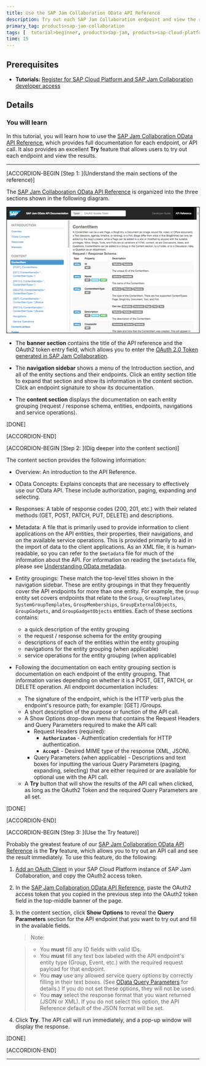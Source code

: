 ```yaml
---
title: Use the SAP Jam Collaboration OData API Reference
description: Try out each SAP Jam Collaboration endpoint and view the results using the OData API Reference.
primary_tag: products>sap-jam-collaboration
tags: [  tutorial>beginner, products>sap-jam, products>sap-cloud-platform, topic>cloud ]
time: 15
---
```


## Prerequisites  
 - **Tutorials:** [Register for SAP Cloud Platform and SAP Jam Collaboration developer access](https://developers.sap.com/tutorials/jam-cloud-setup.html)

## Details
### You will learn
In this tutorial, you will learn how to use the [SAP Jam Collaboration OData API Reference](https://developer.sapjam.com/ODataDocs/ui), which provides full documentation for each endpoint, or API call. It also provides an excellent **Try** feature that allows users to try out each endpoint and view the results.

---

[ACCORDION-BEGIN [Step 1: ](Understand the main sections of the reference)]

The [SAP Jam Collaboration OData API Reference](https://developer.sapjam.com/ODataDocs/ui) is organized into the three sections shown in the following diagram.

![API Reference sections](loio531e741b95614ab3bd5cbb92bb28d64b_HiRes.png)

  - The **banner section** contains the title of the API reference and the OAuth2 token entry field, which allows you to enter the  [OAuth 2.0 Token generated in SAP Jam Collaboration](https://help.sap.com/viewer/b3245d183f0b4387a0592c4a6e269bc1/LATEST/en-US/5eec65a0e0264ef693e8af8732926b60.html).

  - The **navigation sidebar** shows a menu of the Introduction section, and all of the entity sections and their endpoints. Click an entity section title to expand that section and show its information in the content section. Click an endpoint signature to show its documentation.

  - The **content section** displays the documentation on each entity grouping (request / response schema, entities, endpoints, navigations and service operations).

[DONE]

[ACCORDION-END]

[ACCORDION-BEGIN [Step 2: ](Dig deeper into the content section)]

The content section provides the following information:

  - Overview: An introduction to the API Reference.

  - OData Concepts: Explains concepts that are necessary to effectively use our OData API. These include authorization, paging, expanding and selecting.

  - Responses: A table of response codes (200, 201, etc.) with their related methods (GET, POST, PATCH, PUT, DELETE) and descriptions.

  - Metadata: A file that is primarily used to provide information to client applications on the API entities, their properties, their navigations, and on the available service operations. This is provided primarily to aid in the import of data to the client applications. As an XML file, it is human-readable, so you can refer to the `$metadata` file for much of the information about the API. For information on reading the `$metadata` file, please see [Understanding OData metadata](https://help.sap.com/viewer/u_collaboration_dev_help/dacad2174f654e62a75754d71fee9da2.html).

  - Entity groupings: These match the top-level titles shown in the navigation sidebar. These are entity groupings in that they frequently cover the API endpoints for more than one entity. For example, the `Group` entity set covers endpoints that relate to the `Group`, `GroupTemplates`, `SystemGroupTemplates`, `GroupMemberships`, `GroupExternalObjects`, `GroupGadgets`, and `GroupGadgetObjects` entities. Each of these sections contains:

    - a quick description of the entity grouping
    - the request / response schema for the entity grouping
    - descriptions of each of the entities within the entity grouping
    - navigations for the entity grouping (when applicable)
    - service operations for the entity grouping (when applicable)

  - Following the documentation on each entity grouping section is documentation on each endpoint of the entity grouping. That information varies depending on whether it is a POST, GET, PATCH, or DELETE operation. All endpoint documentation includes:
    - The signature of the endpoint, which is the HTTP verb plus the endpoint's resource path; for example: \[GET\] /Groups.
    - A short description of the purpose or function of the API call.
    - A Show Options drop-down menu that contains the Request Headers and Query Parameters required to make the API call:
        - Request Headers (required):
            - **`Authorizaton`** - Authentication credentials for HTTP authentication.
            - **`Accept`** - Desired MIME type of the response (XML, JSON).
        - Query Parameters (when applicable) - Descriptions and text boxes for inputting the various Query Parameters (paging, expanding, selecting) that are either required or are available for optional use with the API call.
    - A **Try** button that will show the results of the API call when clicked, as long as the OAuth2 Token and the required Query Parameters are all set.

[DONE]

[ACCORDION-END]


[ACCORDION-BEGIN [Step 3: ](Use the Try feature)]

Probably the greatest feature of our [SAP Jam Collaboration OData API Reference](https://developer.sapjam.com/ODataDocs/ui) is the **Try** feature, which allows you to try out an API call and see the result immediately. To use this feature, do the following:

1. [Add an OAuth Client](https://help.sap.com/viewer/b3245d183f0b4387a0592c4a6e269bc1/LATEST/en-US/5eec65a0e0264ef693e8af8732926b60.html) in your SAP Cloud Platform instance of SAP Jam Collaboration, and copy the OAuth2 access token.

2. In the [SAP Jam Collaboration OData API Reference](https://developer.sapjam.com/ODataDocs/ui), paste the OAuth2 access token that you copied in the previous step into the OAuth2 token field in the top-middle banner of the page.

3. In the content section, click **Show Options** to reveal the **Query Parameters** section for the API endpoint that you want to try out and fill in the available fields.

    > Note:

    >  - You **must** fill any ID fields with valid IDs.
    >  - You **must** fill any text box labeled with the API endpoint's entity type (Group, Event, etc.) with the required request payload for that endpoint.
    >  - You **may** use any allowed service query options by correctly filling in their text boxes. (See [OData Query Parameters](https://help.sap.com/viewer/u_collaboration_dev_help/34e1dd3043c448cfa587f4a94b72eb34.html) for details.) If you do not set these options, they will not be used.
    >  - You **may** select the response format that you want returned (JSON or XML). If you do not select this option, the API Reference default of the JSON format will be set.

4. Click **Try**. The API call will run immediately, and a pop-up window will display the response.

[DONE]

[ACCORDION-END]

---
